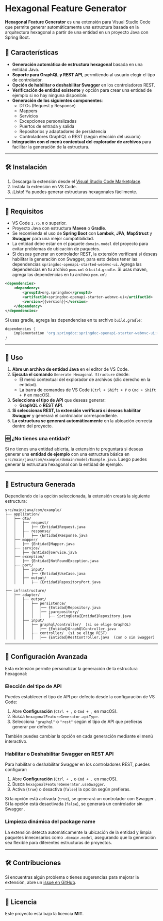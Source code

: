 # Hexagonal Feature Generator

**Hexagonal Feature Generator** es una extensión para Visual Studio Code que permite generar automáticamente una estructura basada en la arquitectura hexagonal a partir de una entidad en un proyecto Java con Spring Boot.

## 🚀 Características

- **Generación automática de estructura hexagonal** basada en una entidad Java.
- **Soporte para GraphQL y REST API**, permitiendo al usuario elegir el tipo de controlador.
- **Opción de habilitar o deshabilitar Swagger** en los controladores REST.
- **Verificación de entidad existente** y opción para crear una entidad de ejemplo si no hay ninguna disponible.
- **Generación de los siguientes componentes**:
  - DTOs (Request y Response)
  - Mappers
  - Servicios
  - Excepciones personalizadas
  - Puertos de entrada y salida
  - Repositorios y adaptadores de persistencia
  - Controladores GraphQL o REST (según elección del usuario)
- **Integración con el menú contextual del explorador de archivos** para facilitar la generación de la estructura.

---

## 🛠 Instalación

1. Descarga la extensión desde el [Visual Studio Code Marketplace](https://marketplace.visualstudio.com/).
2. Instala la extensión en VS Code.
3. ¡Listo! Ya puedes generar estructuras hexagonales fácilmente.

---

## 📌 Requisitos

- VS Code `1.75.0` o superior.
- Proyecto Java con estructura **Maven** o **Gradle**.
- Se recomienda el uso de **Spring Boot** con **Lombok**, **JPA**, **MapStruct** y **Swagger** para una mejor compatibilidad.
- La entidad debe estar en el paquete `domain.model` del proyecto para evitar problemas de ubicación de paquetes.
- Si deseas generar un controlador REST, la extensión verificará si deseas habilitar la generación con Swagger, para esto debes tener las dependencias `springdoc-openapi-started-webmvc-ui`. Agrega las dependencias en tu archivo `pom.xml` o `build.gradle`.
Si usas maven, agrega las dependencias en tu archivo `pom.xml`:

```xml
<dependencies>
    <dependency>
        <groupId>org.springdoc</groupId>
        <artifactId>springdoc-openapi-starter-webmvc-ui</artifactId>
        <version>{{version}}</version>
    </dependency>
</dependencies>
```

Si usas gradle, agrega las dependencias en tu archivo `build.gradle`:

```gradle
dependencies {
    implementation 'org.springdoc:springdoc-openapi-starter-webmvc-ui:{{version}}'
}
```

---

## 📖 Uso

1. **Abre un archivo de entidad Java** en el editor de VS Code.
2. **Ejecuta el comando** `Generate Hexagonal Structure` desde:
   - El menú contextual del explorador de archivos (clic derecho en la entidad).
   - La barra de comandos de VS Code (`Ctrl + Shift + P` o `Cmd + Shift + P` en macOS).
3. **Selecciona el tipo de API** que deseas generar:
   - **GraphQL** o **REST API**.
4. **Si seleccionas REST, la extensión verificará si deseas habilitar Swagger** y generará el controlador correspondiente.
5. **La estructura se generará automáticamente** en la ubicación correcta dentro del proyecto.

### 🆕 ¿No tienes una entidad?

Si no tienes una entidad abierta, la extensión te preguntará si deseas generar una **entidad de ejemplo** con una estructura básica en `src/main/java/com/example/domain/model/Example.java`.
Luego puedes generar la estructura hexagonal con la entidad de ejemplo.

---

## 📂 Estructura Generada

Dependiendo de la opción seleccionada, la extensión creará la siguiente estructura:

```text
src/main/java/com/example/
├── application/
│   ├── dto/
│   │   ├── request/
│   │   │   ├── {Entidad}Request.java
│   │   ├── response/
│   │   │   ├── {Entidad}Response.java
│   ├── mapper/
│   │   ├── {Entidad}Mapper.java
│   ├── service/
│   │   ├── {Entidad}Service.java
│   ├── exception/
│   │   ├── {Entidad}NotFoundException.java
│   ├── port/
│   │   ├── input/
│   │   │   ├── {Entidad}UseCase.java
│   │   ├── output/
│   │   │   ├── {Entidad}RepositoryPort.java
│
├── infrastructure/
│   ├── adapter/
│   │   ├── output/
│   │   │   ├── persistence/
│   │   │   │   ├── {Entidad}Repository.java
│   │   │   │   ├── jparepository/
│   │   │   │   │   ├── SpringData{Entidad}Repository.java
│   │   ├── input/
│   │   │   ├── graphql/controller/  (si se elige GraphQL)
│   │   │   │   ├── {Entidad}GraphQlController.java
│   │   │   ├── controller/  (si se elige REST)
│   │   │   │   ├── {Entidad}RestController.java  (con o sin Swagger)
```

---

## 🔧 Configuración Avanzada

Esta extensión permite personalizar la generación de la estructura hexagonal:

### **Elección del tipo de API**

Puedes establecer el tipo de API por defecto desde la configuración de VS Code:

1. Abre **Configuración** (`Ctrl + ,` o `Cmd + ,` en macOS).
2. Busca `hexagonalFeatureGenerator.apiType`.
3. Selecciona `"graphql"` o `"rest"` según el tipo de API que prefieras generar por defecto.

También puedes cambiar la opción en cada generación mediante el menú interactivo.

### **Habilitar o Deshabilitar Swagger en REST API**

Para habilitar o deshabilitar Swagger en los controladores REST, puedes configurar:

1. Abre **Configuración** (`Ctrl + ,` o `Cmd + ,` en macOS).
2. Busca `hexagonalFeatureGenerator.useSwagger`.
3. Activa (`true`) o desactiva (`false`) la opción según prefieras.

Si la opción está activada (`true`), se generará un controlador con Swagger .  
Si la opción está desactivada (`false`), se generará un controlador sin Swagger .

### **Limpieza dinámica del package name**

La extensión detecta automáticamente la ubicación de la entidad y limpia paquetes innecesarios como `.domain.model`, asegurando que la generación sea flexible para diferentes estructuras de proyectos.

---

## 🛠 Contribuciones

Si encuentras algún problema o tienes sugerencias para mejorar la extensión, abre un [issue en GitHub](https://github.com/nick130920/hexagonal-feature-generator/issues).

---

## 📜 Licencia

Este proyecto está bajo la licencia **MIT**.
